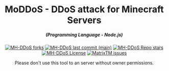 <h1 align="center">MoDDoS - DDoS attack for Minecraft Servers</h1>
<em><h5 align="center">(Programming Language - Node.js)</h5></em>
<p align="center">
<a href="#"><img alt="MH-DDoS forks" src="https://img.shields.io/github/forks/MothooX/MD?style=for-the-badge"></a>
<a href="#"><img alt="MH-DDoS last commit (main)" src="https://img.shields.io/github/last-commit/MothooX/MD/main?color=green&style=for-the-badge"></a>
<a href="#"><img alt="MH-DDoS Repo stars" src="https://img.shields.io/github/stars/MothooX/MD?style=for-the-badge&color=yellow"></a>
<a href="#"><img alt="MH-DDoS License" src="https://img.shields.io/github/license/MothooX/MD?color=orange&style=for-the-badge"></a>
<a href="https://github.com/MothooX/MD/issues"><img alt="MatrixTM issues" src="https://img.shields.io/github/issues/MothooX/MD?color=purple&style=for-the-badge"></a>

  <p align="center">Please don't use this tool to an server without owner permissions.</p>
